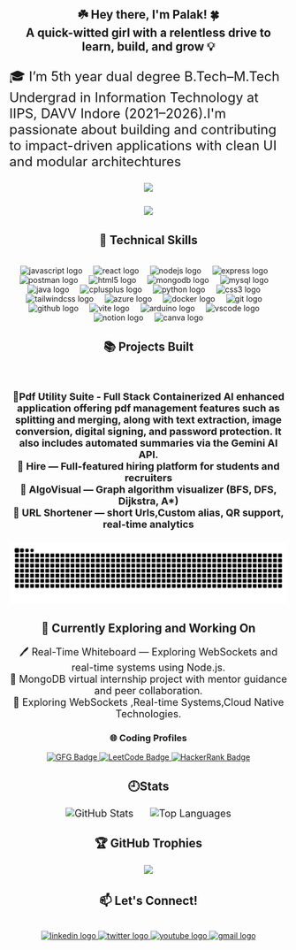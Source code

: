 <h2 align="center">☘️ Hey there, I'm Palak! 🍀<br>A quick-witted girl with a relentless drive to learn, build, and grow 💡</h2>

###
<p style="font-size:24px;" align="left">🎓 I’m 5th year dual degree B.Tech–M.Tech Undergrad in Information Technology at IIPS, DAVV Indore (2021–2026).I'm passionate about building and contributing to impact-driven applications with clean UI and modular architechtures</p>
 
###
<div align="center">
  <img src="https://visitor-badge.laobi.icu/badge?page_id=palak-k5.palak-k5&right_color=darkcyan&left_text=Profile%20Views"  />
</div>

###
<div align="center">
  <img height="200" src="https://user-images.githubusercontent.com/74038190/212750155-3ceddfbd-19d3-40a3-87af-8d329c8323c4.gif"  />
</div>

###
###

<h2 align="center">💼 Technical Skills</h2>

<br clear="both">
<div align="center">
  <img src="https://skillicons.dev/icons?i=js" height="40" alt="javascript logo"  />
  <img width="12" />
  <img src="https://cdn.jsdelivr.net/gh/devicons/devicon/icons/react/react-original.svg" height="40" alt="react logo"  />
  <img width="12" />
  <img src="https://skillicons.dev/icons?i=nodejs" height="40" alt="nodejs logo"  />
  <img width="12" />
  <img src="https://skillicons.dev/icons?i=express" height="40" alt="express logo"  />
  <img width="12" />
  <img src="https://skillicons.dev/icons?i=postman" height="40" alt="postman logo"  />
  <img width="12" />
  <img src="https://cdn.jsdelivr.net/gh/devicons/devicon/icons/html5/html5-original.svg" height="40" alt="html5 logo"  />
  <img width="12" />
  <img src="https://cdn.jsdelivr.net/gh/devicons/devicon/icons/mongodb/mongodb-original.svg" height="40" alt="mongodb logo"  />
  <img width="12" />
  <img src="https://cdn.jsdelivr.net/gh/devicons/devicon/icons/mysql/mysql-original.svg" height="40" alt="mysql logo"  />
  <img width="12" />
  <img src="https://skillicons.dev/icons?i=java" height="40" alt="java logo"  />
  <img width="12" />
  <img src="https://cdn.jsdelivr.net/gh/devicons/devicon/icons/cplusplus/cplusplus-original.svg" height="40" alt="cplusplus logo"  />
  <img width="12" />
  <img src="https://cdn.jsdelivr.net/gh/devicons/devicon/icons/python/python-original.svg" height="40" alt="python logo"  />
  <img width="12" />
  <img src="https://cdn.jsdelivr.net/gh/devicons/devicon/icons/css3/css3-original.svg" height="40" alt="css3 logo"  />
  <img width="12" />
  <img src="https://cdn.jsdelivr.net/gh/devicons/devicon/icons/tailwindcss/tailwindcss-original-wordmark.svg" height="40" alt="tailwindcss logo"  />
  <img width="12" />
  <img src="https://skillicons.dev/icons?i=azure" height="40" alt="azure logo"  />
  <img width="12" />
  <img src="https://cdn.jsdelivr.net/gh/devicons/devicon/icons/docker/docker-original.svg" height="40" alt="docker logo"  />
  <img width="12" />
  <img src="https://cdn.jsdelivr.net/gh/devicons/devicon/icons/git/git-original.svg" height="40" alt="git logo"  />
  <img width="12" />
  <img src="https://cdn.jsdelivr.net/gh/devicons/devicon/icons/github/github-original.svg" height="40" alt="github logo"  />
  <img width="12" />
  <img src="https://skillicons.dev/icons?i=vite" height="40" alt="vite logo"  />
  <img width="12" />
  <img src="https://skillicons.dev/icons?i=arduino" height="40" alt="arduino logo"  />
  <img width="12" />
  <img src="https://cdn.jsdelivr.net/gh/devicons/devicon/icons/vscode/vscode-original.svg" height="40" alt="vscode logo"  />
  <img width="12" />
  <img src="https://cdn.jsdelivr.net/gh/devicons/devicon/icons/notion/notion-original.svg" height="40" alt="notion logo"  />
  <img width="12" />
  <img src="https://cdn.simpleicons.org/canva/00C4CC" height="40" alt="canva logo"  />
</div>

###
###


<h2 align="center">📚 Projects Built</h2>
<br clear="both">

<h3 style="font-size:18px;" align="center">📃Pdf Utility Suite - Full Stack Containerized AI enhanced application offering pdf management features such as splitting and merging, along with text extraction, image conversion, digital signing, and password protection. It also includes automated summaries via the Gemini AI API. <br>💼 Hire — Full-featured hiring platform for students and recruiters<br>🧠 AlgoVisual — Graph algorithm visualizer (BFS, DFS, Dijkstra, A*)<br>🔗 URL Shortener — short Urls,Custom alias, QR support, real-time analytics</h3>

###

<picture>
  <source media="(prefers-color-scheme: dark)" srcset="https://raw.githubusercontent.com/palak-k5/palak-k5/output/pacman-contribution-graph-dark.svg">
  <source media="(prefers-color-scheme: light)" srcset="https://raw.githubusercontent.com/palak-k5/palak-k5/output/pacman-contribution-graph.svg">
  <img alt="pacman contribution graph" src="https://raw.githubusercontent.com/palak-k5/palak-k5/output/pacman-contribution-graph.svg">
</picture>

###
###

<h2 align="center">🌱 Currently Exploring and Working On</h2>
<p style="font-size:18px;" align="center">🖊️ Real-Time Whiteboard — Exploring WebSockets and real-time systems using Node.js.<br>🎥  MongoDB virtual internship project with mentor guidance and peer collaboration.<br>📌 Exploring WebSockets ,Real-time Systems,Cloud Native Technologies.</p>

###
###
<h3 align="center">🌐 Coding Profiles</h3>

<p align="center">
  
  <a href="https://www.geeksforgeeks.org/user/kumrawatp2004/" target="_blank">
    <img src="https://img.shields.io/badge/GeeksforGeeks-2F8D46?style=for-the-badge&logo=GeeksforGeeks&logoColor=white" alt="GFG Badge"/>
  </a>
  <a href="https://leetcode.com/u/palakcodes/" target="_blank">
    <img src="https://img.shields.io/badge/LeetCode-FFA116?style=for-the-badge&logo=LeetCode&logoColor=white" alt="LeetCode Badge"/>
  </a>
  <a href="https://www.hackerrank.com/profile/palak_k_" target="_blank">
    <img src="https://img.shields.io/badge/HackerRank-2EC866?style=for-the-badge&logo=HackerRank&logoColor=white" alt="HackerRank Badge"/>
  </a>
</p>

###
###

<h2 align="center">🕘Stats</h2>

<p  style="font-size:18px;"align="center">
  <!-- GitHub Stats -->
  <img src="https://github-readme-stats.vercel.app/api?username=palak-k5&hide_title=true&hide_rank=false&show_icons=true&include_all_commits=true&count_private=true&theme=dracula&hide_border=false" height="160" alt="GitHub Stats" />
  <span style="display:inline-block; width: 20px;"></span>
  <img src="https://github-readme-stats.vercel.app/api/top-langs?username=palak-k5&locale=en&hide_title=false&layout=compact&card_width=320&langs_count=6&theme=dracula&hide_border=false" height="160" alt="Top Languages" />
</p>

<h2 align="center">🏆 GitHub Trophies</h2>

<p style="font-size:18px;" align="center">
<img src="https://github-profile-trophy.vercel.app/?username=palak-k5&theme=chalk&column=4&no-frame=false&no-bg=true&margin-w=15&margin-h=15&title=Multilanguage,Commits,Repositories,Experience,PullRequest" />
</p>

###
###

<h2 align="center">📫 Let's Connect!</h2>

<br clear="both">

<div align="center">
  <a href="https://www.linkedin.com/in/palak-kumrawat/" target="_blank">
    <img src="https://raw.githubusercontent.com/maurodesouza/profile-readme-generator/master/src/assets/icons/social/linkedin/default.svg" width="46" height="30" alt="linkedin logo"  />
  </a>
  <a href="https://x.com/palak_p78663" target="_blank">
    <img src="https://raw.githubusercontent.com/maurodesouza/profile-readme-generator/master/src/assets/icons/social/twitter/default.svg" width="46" height="30" alt="twitter logo"  />
  </a>
  <a href="https://www.youtube.com/channel/UCMH9THcJE0ciqBQx8Li9KBQ" target="_blank">
    <img src="https://raw.githubusercontent.com/maurodesouza/profile-readme-generator/master/src/assets/icons/social/youtube/default.svg" width="46" height="30" alt="youtube logo"  />
  </a>
  <a href="mailto:palakkumrawat05@gmail.com" target="_blank">
    <img src="https://raw.githubusercontent.com/maurodesouza/profile-readme-generator/master/src/assets/icons/social/gmail/default.svg" width="46" height="30" alt="gmail logo"  />
  </a>
</div>

###
